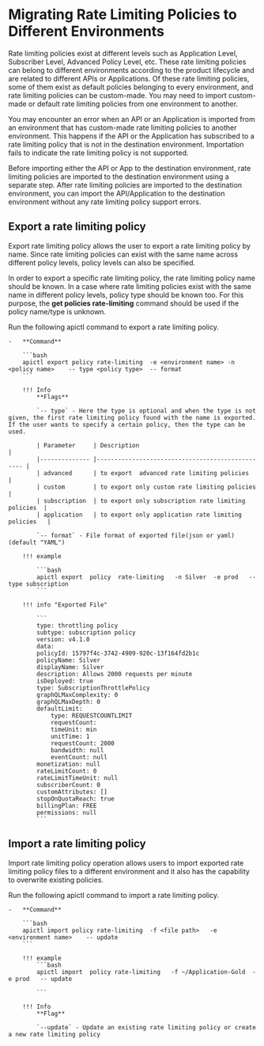 # Migrating Rate Limiting Policies to Different Environments

Rate limiting policies exist at different levels such as Application Level, Subscriber Level, Advanced Policy Level, etc. These rate limiting policies can belong to different environments according to the product lifecycle and are related to different APIs or Applications. Of these rate limiting policies, some of them exist as default policies belonging to every environment, and rate limiting policies can be custom-made. You may need to import custom-made or default rate limiting policies from one environment to another.

You may encounter an error when an API or an Application is imported from an environment that has custom-made rate limiting policies to another environment. This happens if the API or the Application has subscribed to a rate limiting policy that is not in the destination environment. Importation fails to indicate the rate limiting policy is not supported.

Before importing either the API or App to the destination environment, rate limiting policies are imported to the destination environment using a separate step. After rate limiting policies are imported to the destination environment, you can import the API/Application to the destination environment without any rate limiting policy support errors.

## Export a rate limiting policy

Export rate limiting policy allows the user to export a rate limiting policy by name. Since rate limiting policies can exist with the same name across different policy levels, policy levels can also be specified.

In order to export a specific rate limiting policy, the rate limiting policy name should be known. In a case where rate limiting policies exist with the same name in different policy levels, policy type should be known too. For this purpose, the **get policies rate-limiting** command should be used if the policy name/type is unknown.

Run the following apictl command to export a rate limiting policy.

    -   **Command**

        ```bash
        apictl export policy rate-limiting  -e <environment name> -n <policy name>    -- type <policy type>  -- format
        ```

        !!! Info
            **Flags**

            `-- type` - Here the type is optional and when the type is not given, the first rate limiting policy found with the name is exported. If the user wants to specify a certain policy, then the type can be used.

            | Parameter     | Description                                      |
            |-------------- |------------------------------------------------- |
            | advanced      | to export  advanced rate limiting policies          |
            | custom        | to export only custom rate limiting policies        |
            | subscription  | to export only subscription rate limiting policies  |
            | application   | to export only application rate limiting policies   |

            `-- format` - File format of exported file(json or yaml) (default "YAML")

        !!! example

            ```bash
            apictl export  policy  rate-limiting   -n Silver  -e prod   -- type subscription
            ```

        !!! info "Exported File"

            ```
            type: throttling policy
            subtype: subscription policy
            version: v4.1.0
            data:
            policyId: 15797f4c-3742-4909-920c-13f164fd2b1c
            policyName: Silver
            displayName: Silver
            description: Allows 2000 requests per minute
            isDeployed: true
            type: SubscriptionThrottlePolicy
            graphQLMaxComplexity: 0
            graphQLMaxDepth: 0
            defaultLimit:
                type: REQUESTCOUNTLIMIT
                requestCount:
                timeUnit: min
                unitTime: 1
                requestCount: 2000
                bandwidth: null
                eventCount: null
            monetization: null
            rateLimitCount: 0
            rateLimitTimeUnit: null
            subscriberCount: 0
            customAttributes: []
            stopOnQuotaReach: true
            billingPlan: FREE
            permissions: null
            ```


## Import a rate limiting policy

Import rate limiting policy operation allows users to import exported rate limiting policy files to a different environment and it also has the capability to overwrite existing policies.

Run the following apictl command to import a rate limiting policy.

    -   **Command**

        ```bash
        apictl import policy rate-limiting  -f <file path>   -e <environment name>    -- update
        ```

        !!! example
            ```bash
            apictl import  policy rate-limiting   -f ~/Application-Gold  -e prod   -- update

            ```

        !!! Info
            **Flag**
            
            `--update` - Update an existing rate limiting policy or create a new rate limiting policy


